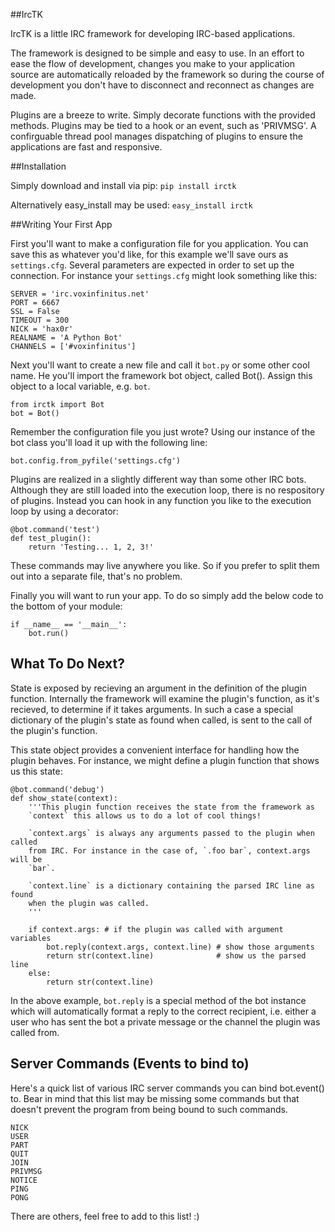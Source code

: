 ##IrcTK

IrcTK is a little IRC framework for developing IRC-based applications.

The framework is designed to be simple and easy to use. In an effort to ease
the flow of development, changes you make to your application source are
automatically reloaded by the framework so during the course of development you
don't have to disconnect and reconnect as changes are made.

Plugins are a breeze to write. Simply decorate functions with the provided
methods. Plugins may be tied to a hook or an event, such as 'PRIVMSG'.
A confirguable thread pool manages dispatching of plugins to ensure the
applications are fast and responsive.

##Installation

Simply download and install via pip: `pip install irctk`

Alternatively easy_install may be used: `easy_install irctk`

##Writing Your First App

First you'll want to make a configuration file for you application. You can
save this as whatever you'd like, for this example we'll save ours as 
`settings.cfg`. Several parameters are expected in order to set up the 
connection. For instance your `settings.cfg` might look something like this:
    
    SERVER = 'irc.voxinfinitus.net'
    PORT = 6667
    SSL = False
    TIMEOUT = 300
    NICK = 'hax0r'
    REALNAME = 'A Python Bot'
    CHANNELS = ['#voxinfinitus']

Next you'll want to create a new file and call it `bot.py` or some other cool 
name. He you'll import the framework bot object, called Bot(). Assign this 
object to a local variable, e.g. `bot`.
    
    from irctk import Bot
    bot = Bot()

Remember the configuration file you just wrote? Using our instance of the bot
class you'll load it up with the following line:
    
    bot.config.from_pyfile('settings.cfg')

Plugins are realized in a slightly different way than some other IRC bots.
Although they are still loaded into the execution loop, there is no respository
of plugins. Instead you can hook in any function you like to the execution loop
by using a decorator:
    
    @bot.command('test')
    def test_plugin():
        return 'Testing... 1, 2, 3!'

These commands may live anywhere you like. So if you prefer to split them out
into a separate file, that's no problem.

Finally you will want to run your app. To do so simply add the below code to 
the bottom of your module:
    
    if __name__ == '__main__':
        bot.run()

## What To Do Next?

State is exposed by recieving an argument in the definition of the plugin
function. Internally the framework will examine the plugin's function, as it's
recieved, to determine if it takes arguments. In such a case a special
dictionary of the plugin's state as found when called, is sent to the call of
the plugin's function.

This state object provides a convenient interface for handling how the plugin
behaves. For instance, we might define a plugin function that shows us this
state:
    
    @bot.command('debug')
    def show_state(context):
        '''This plugin function receives the state from the framework as
        `context` this allows us to do a lot of cool things!
        
        `context.args` is always any arguments passed to the plugin when called
        from IRC. For instance in the case of, `.foo bar`, context.args will be
        `bar`.
        
        `context.line` is a dictionary containing the parsed IRC line as found
        when the plugin was called.
        '''
        
        if context.args: # if the plugin was called with argument variables
            bot.reply(context.args, context.line) # show those arguments
            return str(context.line)              # show us the parsed line
        else:
            return str(context.line)

In the above example, `bot.reply` is a special method of the bot instance which
will automatically format a reply to the correct recipient, i.e. either a user
who has sent the bot a private message or the channel the plugin was called
from.


## Server Commands (Events to bind to)

Here's a quick list of various IRC server commands you can bind bot.event() to.
Bear in mind that this list may be missing some commands but that doesn't
prevent the program from being bound to such commands.

    NICK
    USER
    PART
    QUIT
    JOIN
    PRIVMSG
    NOTICE
    PING
    PONG

There are others, feel free to add to this list! :)
